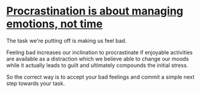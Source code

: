 # [Procrastination is about managing emotions, not time](https://www.bbc.com/worklife/article/20200121-why-procrastination-is-about-managing-emotions-not-time)


The task we're putting off is making us feel bad.


Feeling bad increases our inclination to procrastinate if enjoyable activities are available as a distraction which we believe able to change our moods while it actually leads to guilt and ultimately compounds the initial stress.


So the correct way is to accept your bad feelings and commit a simple next step towards your task.
